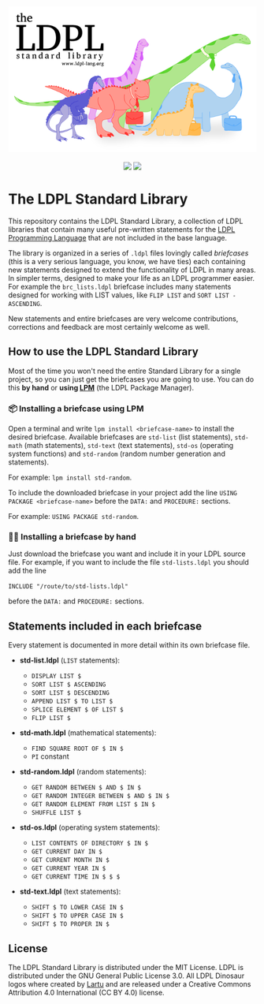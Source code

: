 <p align="center">
  <img src="https://github.com/Lartu/ldpl-std/blob/master/images/logo-readme.png">
  <br><br>
  <img src="https://img.shields.io/badge/license-MIT-yellow?style=flat-square">
  <img src="https://img.shields.io/badge/current_release-1.7-blue.svg?style=flat-square">
</p>

# The LDPL Standard Library
This repository contains the LDPL Standard Library, a collection of
LDPL libraries that contain many useful pre-written statements for the
[LDPL Programming Language](https://github.com/lartu/ldpl)
that are not included in the base language.

The library is organized in a series of `.ldpl` files lovingly called *briefcases*
(this is a very serious language, you know, we have ties) each containing new statements
designed to extend the functionality of LDPL in many areas. In simpler terms, designed
to make your life as an LDPL programmer easier. For example the `brc_lists.ldpl` briefcase
includes many statements designed for working with LIST values, like `FLIP LIST` and `SORT LIST - ASCENDING`.

New statements and entire briefcases are very welcome contributions,
corrections and feedback are most certainly welcome as well.

## How to use the LDPL Standard Library

Most of the time you won't need the entire Standard Library for a single project,
so you can just get the briefcases you are going to use. You can do this **by hand**
or **using [LPM](https://github.com/lartu/lpm)** (the LDPL Package Manager).

### 📦 Installing a briefcase using LPM

Open a terminal and write `lpm install <briefcase-name>` to install the desired briefcase.
Available briefcases are `std-list` (list statements), `std-math` (math statements),
`std-text` (text statements), `std-os` (operating system functions) and `std-random` (random
number generation and statements).

For example: `lpm install std-random`.

To include the downloaded briefcase in your project add the line `USING PACKAGE <briefcase-name>`
before the `DATA:` and `PROCEDURE:` sections.

For example: `USING PACKAGE std-random`.

### ✋🏻 Installing a briefcase by hand

Just download the briefcase you want and include it in your LDPL source file.
For example, if you want to include the file `std-lists.ldpl` you should add
the line

`INCLUDE "/route/to/std-lists.ldpl"`

before the `DATA:` and `PROCEDURE:` sections.

## Statements included in each briefcase

Every statement is documented in more detail within its own briefcase file.

- **std-list.ldpl** (`LIST` statements):
   - `DISPLAY LIST $`
   - `SORT LIST $ ASCENDING`
   - `SORT LIST $ DESCENDING`
   - `APPEND LIST $ TO LIST $`
   - `SPLICE ELEMENT $ OF LIST $`
   - `FLIP LIST $`

- **std-math.ldpl** (mathematical statements):
   - `FIND SQUARE ROOT OF $ IN $`
   - `PI` constant

- **std-random.ldpl** (random statements):
   - `GET RANDOM BETWEEN $ AND $ IN $`
   - `GET RANDOM INTEGER BETWEEN $ AND $ IN $`
   - `GET RANDOM ELEMENT FROM LIST $ IN $`
   - `SHUFFLE LIST $`
   
 - **std-os.ldpl** (operating system statements):
   - `LIST CONTENTS OF DIRECTORY $ IN $`
   - `GET CURRENT DAY IN $`
   - `GET CURRENT MONTH IN $`
   - `GET CURRENT YEAR IN $`
   - `GET CURRENT TIME IN $ $ $`
   
 - **std-text.ldpl** (text statements):
   - `SHIFT $ TO LOWER CASE IN $`
   - `SHIFT $ TO UPPER CASE IN $`
   - `SHIFT $ TO PROPER IN $`

## License

The LDPL Standard Library is distributed under the MIT License. LDPL is distributed under the GNU General Public License 3.0. All LDPL Dinosaur logos where created by [Lartu](https://github.com/Lartu) and are released under a Creative Commons Attribution 4.0 International (CC BY 4.0) license.
